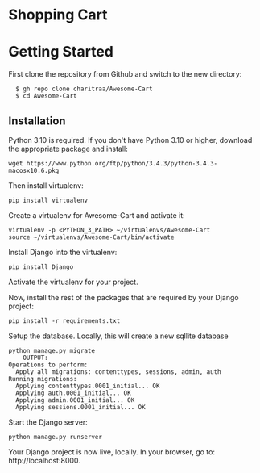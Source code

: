 # Shopping Cart

# Getting Started

First clone the repository from Github and switch to the new directory:
  ```shell
    $ gh repo clone charitraa/Awesome-Cart
    $ cd Awesome-Cart
  ```

## Installation

Python 3.10 is required. If you don't have Python 3.10 or higher, download the appropriate package and install:

```shell
wget https://www.python.org/ftp/python/3.4.3/python-3.4.3-macosx10.6.pkg
```

Then install virtualenv:

```shell
pip install virtualenv
```

Create a virtualenv for Awesome-Cart and activate it:

```shell
virtualenv -p <PYTHON_3_PATH> ~/virtualenvs/Awesome-Cart
source ~/virtualenvs/Awesome-Cart/bin/activate
```

Install Django into the virtualenv:

```shell
pip install Django
```
    
Activate the virtualenv for your project.
    
Now, install the rest of the packages that are required by your Django project:
  ```shell
pip install -r requirements.txt
  ```
    
Setup the database. Locally, this will create a new sqllite database
```shell
python manage.py migrate
    OUTPUT:
Operations to perform:
  Apply all migrations: contenttypes, sessions, admin, auth
Running migrations:
  Applying contenttypes.0001_initial... OK
  Applying auth.0001_initial... OK
  Applying admin.0001_initial... OK
  Applying sessions.0001_initial... OK
```

Start the Django server:

```shell
python manage.py runserver
```

Your Django project is now live, locally. In your browser, go to: http://localhost:8000.
